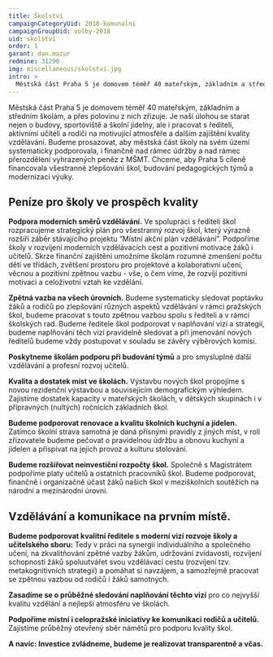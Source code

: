 ```yaml
---
title: Školství
campaignCategoryUid: 2018-komunalni
campaignGroupUid: volby-2018
uid: skolstvi
order: 1
garant: dan.mazur
redmine: 31290
img: miscellaneous/skolstvi.jpg
intro: >
  Městská část Praha 5 je domovem téměř 40 mateřským, základním a středním školám, a přes polovinu z nich zřizuje. Je naší úlohou se starat nejen o budovy, sportoviště a školní jídelny, ale i pracovat s řediteli, aktivními učiteli a rodiči na motivující atmosféře a dalším zajištění kvality vzdělávání. Budeme prosazovat, aby městská část školy na svém území systematicky podporovala, i finančně nad rámec údržby a nad rámec přerozdělení vyhrazených peněz z MŠMT. Chceme, aby Praha 5 cíleně financovala všestranné zlepšování škol, budování pedagogických týmů a modernizaci výuky.
---
```


Městská část Praha 5 je domovem téměř 40 mateřským, základním a středním školám, a přes polovinu z nich zřizuje. Je naší úlohou se starat nejen o budovy, sportoviště a školní jídelny, ale i pracovat s řediteli, aktivními učiteli a rodiči na motivující atmosféře a dalším zajištění kvality vzdělávání. Budeme prosazovat, aby městská část školy na svém území systematicky podporovala, i finančně nad rámec údržby a nad rámec přerozdělení vyhrazených peněz z MŠMT. Chceme, aby Praha 5 cíleně financovala všestranné zlepšování škol, budování pedagogických týmů a modernizaci výuky.

## Peníze pro školy ve prospěch kvality

**Podpora moderních směrů vzdělávání.** Ve spolupráci s řediteli škol rozpracujeme strategický plán pro všestranný rozvoj škol, který výrazně rozšíří záběr stávajícího projektu “Místní akční plán vzdělávání”. Podpoříme školy v rozvíjení moderních vzdělávacích cest a pozitivní motivace žáků i učitelů. Skrze finanční zajištění umožníme školám rozumné zmenšení počtu dětí ve třídách, zvětšení prostoru pro projektové a kolaborativní učení, věcnou a pozitivní zpětnou vazbu - vše, o čem víme, že rozvíjí pozitivní motivaci a celoživotní vztah ke vzdělání.

**Zpětná vazba na všech úrovních.** Budeme systematicky sledovat poptávku žáků a rodičů po zlepšování různých aspektů vzdělávání v rámci pražských škol, budeme pracovat s touto zpětnou vazbou spolu s řediteli a v rámci školských rad. Budeme ředitele škol podporovat v naplňování vizí a strategií, budeme naplňování těch vizí pravidelně sledovat a při jmenování nových ředitelů budeme vždy postupovat v souladu se závěry výběrových komisí.

**Poskytneme školám podporu při budování týmů** a pro smysluplné další vzdělávání a profesní rozvoj učitelů.

**Kvalita a dostatek míst ve školách.** Výstavbu nových škol propojíme s novou rezidenční výstavbou a souvisejícím demografickým výhledem. Zajistíme dostatek kapacity v mateřských školách, v dětských skupinách i v přípravných (nultých) ročnících základních škol.

**Budeme podporovat renovace a kvalitu školních kuchyní a jídelen.** Zatímco školní strava samotná je daná přísnými pravidly z jiných míst, v roli zřizovatele budeme pečovat o pravidelnou údržbu a obnovu kuchyní a jídelen a přispívat na jejich provoz a kulturu stolování.

**Budeme rozšiřovat neinvestiční rozpočty škol.** Společně s Magistrátem podpoříme platy učitelů a ostatních pracovníků škol. Budeme podporovat, finančně i organizačně účast žáků našich škol v meziškolních soutěžích na národní a mezinárodní úrovni.


## Vzdělávání a komunikace na prvním místě.

**Budeme podporovat kvalitní ředitele s moderní vizí rozvoje školy a učitelského sboru:** Tedy v práci na synergii individuálního a společného učení, na zkvalitňování zpětné vazby žákům, udržování zvídavosti, rozvíjení schopností žáků spoluutvářet svou vzdělávací cestu (rozvíjení tzv. metakognitivních strategií) a pomáhat si navzájem, a samozřejmě pracovat se zpětnou vazbou od rodičů i žáků samotných.

**Zasadíme se o průběžné sledování naplňování těchto vizí** pro co nejvyšší kvalitu vzdělání a nejlepší atmosféru ve školách.

**Podpoříme místní i celopražské iniciativy ke komunikaci rodičů a učitelů.** Zajistíme průběžný otevřený sběr námětů pro podporu kvality škol.

**A navíc: Investice zvládneme, budeme je realizovat transparentně a včas.**
